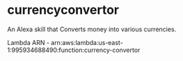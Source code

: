# currencyconvertor

An Alexa skill that Converts money into various currencies.

Lambda ARN - arn:aws:lambda:us-east-1:995934688490:function:currency-convertor
